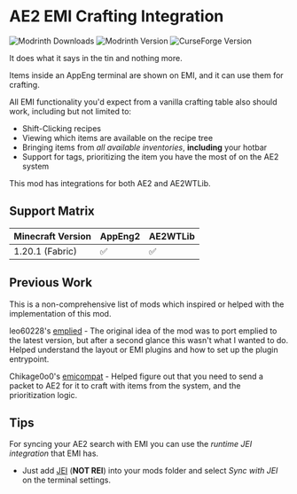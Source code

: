 # AE2 EMI Crafting Integration
![Modrinth Downloads](https://img.shields.io/modrinth/dt/eVAp8Nkw?style=for-the-badge&logo=modrinth)
![Modrinth Version](https://img.shields.io/modrinth/v/eVAp8Nkw?style=for-the-badge&logo=modrinth)
![CurseForge Version](https://img.shields.io/curseforge/v/923210?style=for-the-badge&logo=curseforge)

It does what it says in the tin and nothing more.

Items inside an AppEng terminal are shown on EMI, and it can use them for crafting.

All EMI functionality you'd expect from a vanilla crafting table also should work, including but not limited to:

- Shift-Clicking recipes
- Viewing which items are available on the recipe tree
- Bringing items from *all available inventories*, **including** your hotbar
- Support for tags, prioritizing the item you have the most of on the AE2 system

This mod has integrations for both AE2 and AE2WTLib.

## Support Matrix

| Minecraft Version | AppEng2 | AE2WTLib |
|-------------------|---------|----------|
| 1.20.1 (Fabric)   | ✅       | ✅        |

## Previous Work

This is a non-comprehensive list of mods which inspired or helped with the implementation of this mod.

leo60228's [emplied](https://modrinth.com/mod/emplied) - The original idea of the mod was to port emplied to the latest
version, but after a second glance this wasn't what I wanted to do. Helped understand the layout or EMI plugins and how
to set up the plugin entrypoint. 

Chikage0o0's [emicompat](https://modrinth.com/mod/emicompat) - Helped figure out that you need to send a packet to AE2 
for it to craft with items from the system, and the prioritization logic.  

## Tips

For syncing your AE2 search with EMI you can use the *runtime JEI integration* that EMI has.

- Just add [JEI](https://modrinth.com/mod/jei) (**NOT REI**) into your mods folder and select *Sync with JEI*
on the terminal settings.
